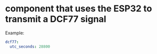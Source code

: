 # component that uses the ESP32 to transmit a DCF77 signal

Example:
```yaml
dcf77:
  utc_seconds: 28800
```

